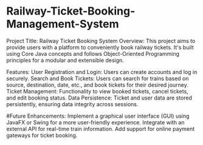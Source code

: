 # Railway-Ticket-Booking-Management-System

Project Title: Railway Ticket Booking System
Overview:
This project aims to provide users with a platform to conveniently book railway tickets. It's built using Core Java concepts and follows Object-Oriented Programming principles for a modular and extensible design.

Features:
User Registration and Login: Users can create accounts and log in securely.
Search and Book Tickets: Users can search for trains based on source, destination, date, etc., and book tickets for their desired journey.
Ticket Management: Functionality to view booked tickets, cancel tickets, and edit booking status.
Data Persistence: Ticket and user data are stored persistently, ensuring data integrity across sessions.

#Future Enhancements:
Implement a graphical user interface (GUI) using JavaFX or Swing for a more user-friendly experience.
Integrate with an external API for real-time train information.
Add support for online payment gateways for ticket booking.
